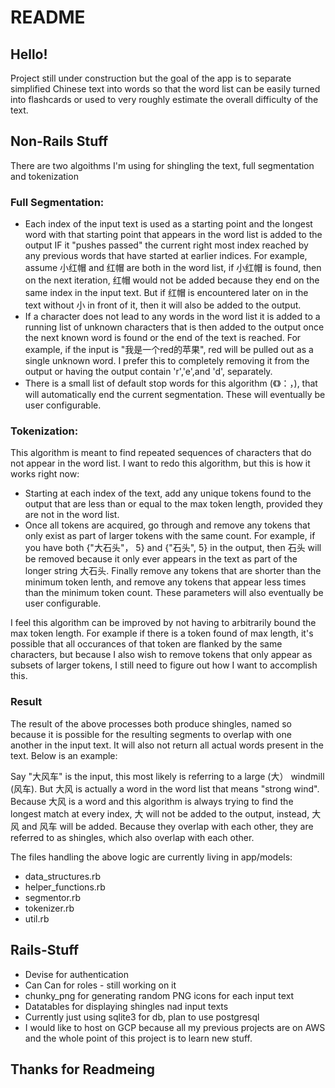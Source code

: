 # README

## Hello!

Project still under construction but the goal of the app is to separate simplified Chinese text into words so that the word list can be easily turned into flashcards or used to very roughly estimate the overall difficulty of the text.


## Non-Rails Stuff
	
There are two algoithms I'm using for shingling the text, full segmentation and tokenization

### Full Segmentation: 
 - Each index of the input text is used as a starting point and the longest word with that starting point that appears in the word list is added to the output IF it "pushes passed" the current right most index reached by any previous words that have started at earlier indices. For example, assume 小红帽 and 红帽 are both in the word list, if 小红帽 is found, then on the next iteration, 红帽 would not be added because they end on the same index in the input text. But if 红帽 is encountered later on in the text without 小 in front of it, then it will also be added to the output.
 - If a character does not lead to any words in the word list it is added to a running list of unknown characters that is then added to the output once the next known word is found or the end of the text is reached. For example, if the input is "我是一个red的苹果", red will be pulled out as a single unknown word. I prefer this to completely removing it from the output or having the output contain 'r','e',and 'd', separately. 
 - There is a small list of default stop words for this algorithm (《》：，), that will automatically end the current segmentation. These will eventually be user configurable. 

### Tokenization: 
This algorithm is meant to find repeated sequences of characters that do not appear in the word list. I want to redo this algorithm, but this is how it works right now:
 - Starting at each index of the text, add any unique tokens found to the output that are less than or equal to the max token length, provided they are not in the word list. 
 - Once all tokens are acquired, go through and remove any tokens that only exist as part of larger tokens with the same count. For example, if you have both {"大石头"， 5} and {"石头", 5} in the output, then 石头 will be removed because it only ever appears in the text as part of the longer string 大石头. Finally remove any tokens that are shorter than the minimum token lenth, and remove any tokens that appear less times than the minimum token count. These parameters will also eventually be user configurable.

I feel this algorithm can be improved by not having to arbitrarily bound the max token length. For example if there is a token found of max length, it's possible that all occurances of that token are flanked by the same characters, but because I also wish to remove tokens that only appear as subsets of larger tokens, I still need to figure out how I want to accomplish this. 

### Result
The result of the above processes both produce shingles, named so because it is possible for the resulting segments to overlap with one another in the input text. It will also not return all actual words present in the text. Below is an example:

Say "大风车" is the input, this most likely is referring to a large (大） windmill (风车). But 大风 is actually a word in the word list that means "strong wind". Because 大风 is a word and this algorithm is always trying to find the longest match at every index, 大 will not be added to the output, instead, 大风 and 风车 will be added. Because they overlap with each other, they are referred to as shingles, which also overlap with each other. 

The files handling the above logic are currently living in app/models:
 - data_structures.rb
 - helper_functions.rb
 - segmentor.rb
 - tokenizer.rb
 - util.rb

## Rails-Stuff
 - Devise for authentication
 - Can Can for roles - still working on it
 - chunky_png for generating random PNG icons for each input text
 - Datatables for displaying shingles nad input texts
 - Currently just using sqlite3 for db, plan to use postgresql
 - I would like to host on GCP because all my previous projects are on AWS and the whole point of this project is to learn new stuff. 

## Thanks for Readmeing
